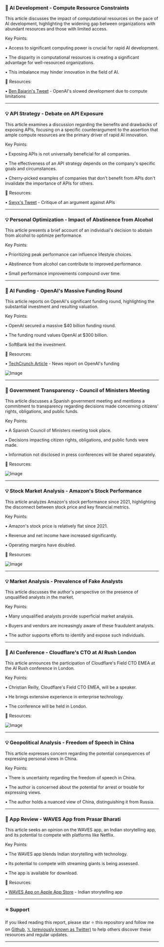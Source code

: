 ### 🤖 AI Development - Compute Resource Constraints

This article discusses the impact of computational resources on the pace of AI development, highlighting the widening gap between organizations with abundant resources and those with limited access.

Key Points:

• Access to significant computing power is crucial for rapid AI development.


• The disparity in computational resources is creating a significant advantage for well-resourced organizations.


• This imbalance may hinder innovation in the field of AI.


🔗 Resources:

• [Ben Bajarin's Tweet](https://x.com/BenBajarin/status/1907134830766334340) -  OpenAI's slowed development due to compute limitations


---

### 💡 API Strategy -  Debate on API Exposure

This article examines a discussion regarding the benefits and drawbacks of exposing APIs, focusing on a specific counterargument to the assertion that ample compute resources are the primary driver of rapid AI innovation.

Key Points:

•  Exposing APIs is not universally beneficial for all companies.


• The effectiveness of an API strategy depends on the company's specific goals and circumstances.


•  Cherry-picked examples of companies that don't benefit from APIs don't invalidate the importance of APIs for others.



🔗 Resources:

• [Swyx's Tweet](https://x.com/swyx/status/1907130272749093152) -  Critique of an argument against APIs


---

### 💡 Personal Optimization -  Impact of Abstinence from Alcohol

This article presents a brief account of an individual's decision to abstain from alcohol to optimize performance.

Key Points:

•  Prioritizing peak performance can influence lifestyle choices.


• Abstinence from alcohol can contribute to improved performance.


•  Small performance improvements compound over time.



---

### 🚀 AI Funding - OpenAI's Massive Funding Round

This article reports on OpenAI's significant funding round, highlighting the substantial investment and resulting valuation.

Key Points:

• OpenAI secured a massive $40 billion funding round.


• The funding round values OpenAI at $300 billion.


• SoftBank led the investment.


🔗 Resources:

• [TechCrunch Article](https://x.com/TechCrunch/status/1906867745112588367) -  News report on OpenAI's funding


![Image](https://pbs.twimg.com/media/GnaOF4qWMAAVFUa?format=jpg&name=small)


---

### 🤖 Government Transparency -  Council of Ministers Meeting

This article discusses a Spanish government meeting and mentions a commitment to transparency regarding decisions made concerning citizens' rights, obligations, and public funds.

Key Points:

• A Spanish Council of Ministers meeting took place.


• Decisions impacting citizen rights, obligations, and public funds were made.


•  Information not disclosed in press conferences will be shared separately.


🔗 Resources:

![Image](https://pbs.twimg.com/media/Gnd2wLyXEAArDqR?format=jpg&name=small)


---

### 💡 Stock Market Analysis - Amazon's Stock Performance

This article analyzes Amazon's stock performance since 2021, highlighting the disconnect between stock price and key financial metrics.

Key Points:

• Amazon's stock price is relatively flat since 2021.


• Revenue and net income have increased significantly.


• Operating margins have doubled.



🔗 Resources:

![Image](https://pbs.twimg.com/media/GnX_010WoAAR6lp?format=jpg&name=small)


---

### 💡 Market Analysis -  Prevalence of Fake Analysts

This article discusses the author's perspective on the presence of unqualified analysts in the market.

Key Points:

•  Many unqualified analysts provide superficial market analysis.


• Buyers and vendors are increasingly aware of these fraudulent analysts.


• The author supports efforts to identify and expose such individuals.



---

### 🚀 AI Conference -  Cloudflare's CTO at AI Rush London

This article announces the participation of Cloudflare's Field CTO EMEA at the AI Rush conference in London.

Key Points:

• Christian Reilly, Cloudflare's Field CTO EMEA, will be a speaker.


•  He brings extensive experience in enterprise technology.


•  The conference will be held in London.


🔗 Resources:

![Image](https://pbs.twimg.com/media/Gnb6cKqWQAAQsGx?format=jpg&name=small)


---

### 💡 Geopolitical Analysis -  Freedom of Speech in China

This article expresses concern regarding the potential consequences of expressing personal views in China.

Key Points:

• There is uncertainty regarding the freedom of speech in China.


•  The author is concerned about the potential for arrest or trouble for expressing views.


•  The author holds a nuanced view of China, distinguishing it from Russia.



---

### 🚀 App Review -  WAVES App from Prasar Bharati

This article seeks an opinion on the WAVES app, an Indian storytelling app, and its potential to compete with platforms like Netflix.

Key Points:

• The WAVES app blends Indian storytelling with technology.


•  Its potential to compete with streaming giants is being assessed.


• The app is available for download.


🔗 Resources:

• [WAVES App on Apple App Store](https://apps.apple.com/in/app/waves-pb/id6478751951) -  Indian storytelling app


---

### ⭐️ Support

If you liked reading this report, please star ⭐️ this repository and follow me on [Github](https://github.com/Drix10), [𝕏 (previously known as Twitter)](https://x.com/DRIX_10_) to help others discover these resources and regular updates.

---